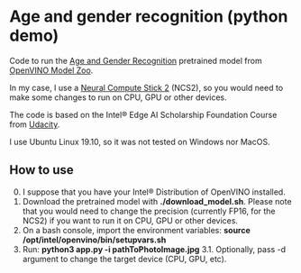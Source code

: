 # Age and gender recognition (python demo)
Code to run the [Age and Gender Recognition](http://docs.openvinotoolkit.org/latest/_models_intel_age_gender_recognition_retail_0013_description_age_gender_recognition_retail_0013.html) pretrained model from [OpenVINO Model Zoo](https://software.intel.com/en-us/openvino-toolkit/documentation/pretrained-models).

In my case, I use a [Neural Compute Stick 2](https://software.intel.com/neural-compute-stick) (NCS2), so you would need to make some changes to run on CPU, GPU or other devices.

The code is based on the Intel® Edge AI Scholarship Foundation Course from [Udacity](https://www.udacity.com/).

I use Ubuntu Linux 19.10, so it was not tested on Windows nor MacOS.

## How to use
0. I suppose that you have your Intel® Distribution of OpenVINO installed.
1. Download the pretrained model with **./download_model.sh**. Please note that you would need to change the precision (currently FP16, for the NCS2) if you want to run it on CPU, GPU or other devices.
2. On a bash console, import the environment variables: **source /opt/intel/openvino/bin/setupvars.sh**
3. Run: **python3 app.py -i pathToPhotoImage.jpg**
3.1. Optionally, pass -d argument to change the target device (CPU, GPU, etc).


